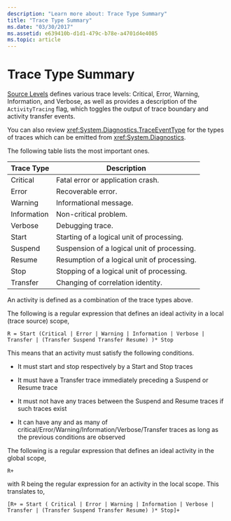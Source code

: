 ```yaml
---
description: "Learn more about: Trace Type Summary"
title: "Trace Type Summary"
ms.date: "03/30/2017"
ms.assetid: e639410b-d1d1-479c-b78e-a4701d4e4085
ms.topic: article
---
```

# Trace Type Summary

[Source Levels](xref:System.Diagnostics.SourceLevels) defines various trace levels: Critical, Error, Warning, Information, and Verbose, as well as provides a description of the `ActivityTracing` flag, which toggles the output of trace boundary and activity transfer events.  
  
 You can also review <xref:System.Diagnostics.TraceEventType> for the types of traces which can be emitted from <xref:System.Diagnostics>.  
  
 The following table lists the most important ones.  
  
|Trace Type|Description|  
|----------------|-----------------|  
|Critical|Fatal error or application crash.|  
|Error|Recoverable error.|  
|Warning|Informational message.|  
|Information|Non-critical problem.|  
|Verbose|Debugging trace.|  
|Start|Starting of a logical unit of processing.|  
|Suspend|Suspension of a logical unit of processing.|  
|Resume|Resumption of a logical unit of processing.|  
|Stop|Stopping of a logical unit of processing.|  
|Transfer|Changing of correlation identity.|  
  
 An activity is defined as a combination of the trace types above.  
  
 The following is a regular expression that defines an ideal activity in a local (trace source) scope,  
  
 `R = Start (Critical | Error | Warning | Information | Verbose | Transfer | (Transfer Suspend Transfer Resume) )* Stop`  
  
 This means that an activity must satisfy the following conditions.  
  
- It must start and stop respectively by a Start and Stop traces  
  
- It must have a Transfer trace immediately preceding a Suspend or Resume trace  
  
- It must not have any traces between the Suspend and Resume traces if such traces exist  
  
- It can have any and as many of critical/Error/Warning/Information/Verbose/Transfer traces as long as the previous conditions are observed  
  
 The following is a regular expression that defines an ideal activity in the global scope,  
  
`R+`  
  
 with R being the regular expression for an activity in the local scope. This translates to,  
  
`[R+ = Start ( Critical | Error | Warning | Information | Verbose | Transfer | (Transfer Suspend Transfer Resume) )* Stop]+`
